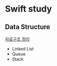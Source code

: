 # Swift study

## Data Structure
[자료구조 정리](https://github.com/yy0867/swift-study/tree/master/DataStructure/DataStructure)
- Linked List
- Queue
- Stack
